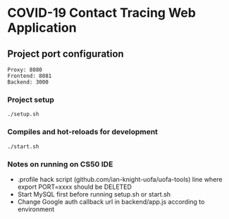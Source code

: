 # COVID-19 Contact Tracing Web Application

## Project port configuration
```
Proxy: 8080
Frontend: 8081
Backend: 3000
```

### Project setup
```
./setup.sh
```

### Compiles and hot-reloads for development
```
./start.sh
```

### Notes on running on CS50 IDE
<ul>
	<li>.profile hack script (github.com/ian-knight-uofa/uofa-tools) line where export PORT=xxxx should be DELETED</li>
	<li>Start MySQL first before running setup.sh or start.sh</li>
	<li>Change Google auth callback url in backend/app.js according to environment</li>
</ul>
